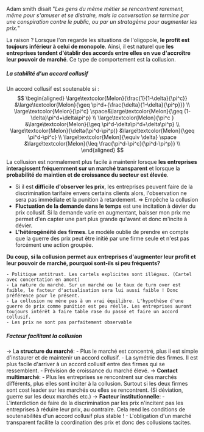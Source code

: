 Adam smith disait  "*Les gens du même métier se rencontrent rarement, même pour s'amuser et se distraire, mais la conversation se termine par une conspiration contre le public, ou par un stratagème pour augmenter les prix.*"

La raison ? Lorsque l'on regarde les situations de l'oligopole, **le profit est toujours inférieur à  celui de monopole**. 
Ainsi, il est naturel que **les entreprises tendent d'établir des accords entre elles en vue d'accroître leur pouvoir de marché**. Ce type de comportement est la collusion.

##### La stabilité d'un accord collusif

Un accord collusif est soutenable si :
$$
\begin{aligned} 
\large\textcolor{Melon}{\frac{1}{1-\delta}{\pi^c}} &\large\textcolor{Melon}{\geq \pi^d+{\frac{\delta}{1-\delta}{\pi^p}}} \\
\large\textcolor{Melon}{\pi^c} \space&\large\textcolor{Melon}{\geq (1-\delta)\pi^d+\delta\pi^p} \\
\large\textcolor{Melon}{\pi^c } &\large\textcolor{Melon}{\geq  \pi^d-\delta\pi^d+\delta\pi^p} \\
\large\textcolor{Melon}{\delta(\pi^d-\pi^p)} &\large\textcolor{Melon}{\geq \pi^d-\pi^c}  \\
\large\textcolor{Melon}{\equiv \delta} \space &\large\textcolor{Melon}{\leq \frac{\pi^d-\pi^c}{\pi^d-\pi^p}} \\
\end{aligned}
$$


La collusion est normalement plus facile à maintenir lorsque **les entreprises interagissent fréquemment sur un marché transparent** et lorsque la **probabilité de maintien et de croissance du secteur est élevée**.
- Si il est **difficile d'observer les prix**, les entreprises peuvent faire de la discrimination tarifaire envers certains clients alors, l'observation ne sera pas immédiate et la punition à retardement. => Empêche la collusion
- **Fluctuation de la demande dans le temps** est une incitation à dévier du prix collusif. Si la demande varie en augmentant, baisser mon prix me permet d'en capter une part plus grande qu'avant et donc m'incite à dévier.
- **L'hétérogénéité des firmes**. Le modèle oublie de prendre en compte que la guerre des prix peut être initié par une firme seule et n'est pas forcément une action groupée.

**Du coup, si la collusion permet aux entreprises d'augmenter leur profit et leur pouvoir de marché, pourquoi sont-ils si peu fréquents?**

	- Politique antitrust. Les cartels explicites sont illégaux. (Cartel avec concertation en amont)
	- La nature du marché. Sur un marché ou le taux de turn over est faible, le facteur d'actualisation sera lui aussi faible ! Donc préférence pour le présent.
	- La collusion ne mène pas à un vrai équilibre. L'hypothèse d'une guerre de prix comme punition est peu réelle. Les entreprises auront toujours intérêt à faire table rase du passé et faire un accord collusif.
	- Les prix ne sont pas parfaitement observable

##### Facteur facilitant la collusion 

-> L**a structure du marché**:
	- Plus le marché est concentré, plus il est simple d'instaurer et de maintenir un accord collusif. 
	- La symétrie des firmes. Il est plus facile d'arriver à un accord collusif entre des firmes qui se ressemblent.
	- Prévision de croissance du marché élevé.
-> **Contact multimarché**:
	- Plus les entreprises se rencontrent sur des marchés différents, plus elles sont inciter à la collusion. Surtout si les deux firmes sont cost leader sur les marchés ou elles se rencontrent. (Si déviation, guerre sur les deux marchés etc.)
-> **Facteur institutionnelle**: 
	- L'interdiction de faire de la discrimination par les prix n'incitent pas les entreprises à réduire leur prix, au contraire. Cela rend les conditions de soutenabilités d'un accord collusif plus stable !
	- L'obligation d'un marché transparent facilite la coordination des prix et donc des collusions tacites.


